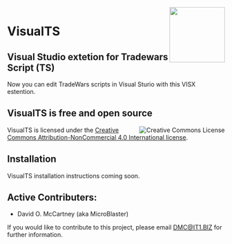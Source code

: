 <img align="Right" width="128" height="128" src="https://github.com/MicroBlaster/TWXProxy/blob/master/Source/VisualTS/VisualTS.png" />

# VisualTS

## Visual Studio extetion for Tradewars Script (TS)

Now you can edit TradeWars scripts in Visual Sturio with this VISX estention.

## VisualTS is free and open source

<a href="http://creativecommons.org/licenses/by-nc/4.0/"><img align="Right" alt="Creative Commons License" style="border-width:0" src="https://i.creativecommons.org/l/by-nc/4.0/88x31.png" /></a>

VisualTS is licensed under the [Creative Commons Attribution-NonCommercial 4.0 International license](https://creativecommons.org/licenses/by-nc/4.0/legalcode).

## Installation

VisualTS installation instructions coming soon.

## Active Contributers:

* David O. McCartney (aka MicroBlaster)

If you would like to contribute to this project, please email DMC@IT1.BIZ for further information.
